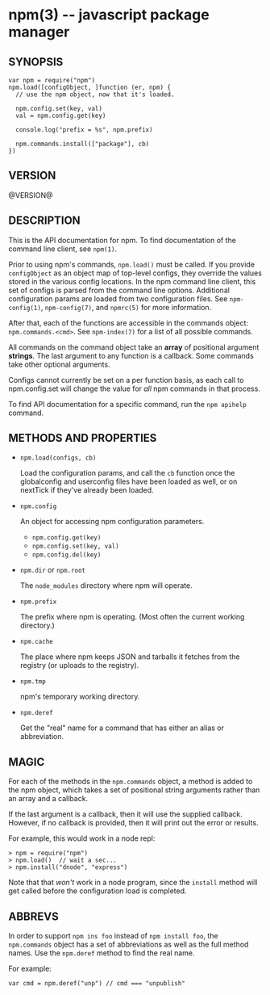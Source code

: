 npm(3) -- javascript package manager
====================================














































<extoc></extoc>

## SYNOPSIS

    var npm = require("npm")
    npm.load([configObject, ]function (er, npm) {
      // use the npm object, now that it's loaded.

      npm.config.set(key, val)
      val = npm.config.get(key)

      console.log("prefix = %s", npm.prefix)

      npm.commands.install(["package"], cb)
    })

## VERSION

@VERSION@

## DESCRIPTION

This is the API documentation for npm.
To find documentation of the command line
client, see `npm(1)`.

Prior to using npm's commands, `npm.load()` must be called.  If you provide
`configObject` as an object map of top-level configs, they override the values
stored in the various config locations. In the npm command line client, this
set of configs is parsed from the command line options. Additional
configuration params are loaded from two configuration files. See
`npm-config(1)`, `npm-config(7)`, and `npmrc(5)` for more information.

After that, each of the functions are accessible in the
commands object: `npm.commands.<cmd>`.  See `npm-index(7)` for a list of
all possible commands.

All commands on the command object take an **array** of positional argument
**strings**. The last argument to any function is a callback. Some
commands take other optional arguments.

Configs cannot currently be set on a per function basis, as each call to
npm.config.set will change the value for *all* npm commands in that process.

To find API documentation for a specific command, run the `npm apihelp`
command.

## METHODS AND PROPERTIES

* `npm.load(configs, cb)`

    Load the configuration params, and call the `cb` function once the
    globalconfig and userconfig files have been loaded as well, or on
    nextTick if they've already been loaded.

* `npm.config`

    An object for accessing npm configuration parameters.

    * `npm.config.get(key)`
    * `npm.config.set(key, val)`
    * `npm.config.del(key)`

* `npm.dir` or `npm.root`

    The `node_modules` directory where npm will operate.

* `npm.prefix`

    The prefix where npm is operating.  (Most often the current working
    directory.)

* `npm.cache`

    The place where npm keeps JSON and tarballs it fetches from the
    registry (or uploads to the registry).

* `npm.tmp`

    npm's temporary working directory.

* `npm.deref`

    Get the "real" name for a command that has either an alias or
    abbreviation.

## MAGIC

For each of the methods in the `npm.commands` object, a method is added to the
npm object, which takes a set of positional string arguments rather than an
array and a callback.

If the last argument is a callback, then it will use the supplied
callback.  However, if no callback is provided, then it will print out
the error or results.

For example, this would work in a node repl:

    > npm = require("npm")
    > npm.load()  // wait a sec...
    > npm.install("dnode", "express")

Note that that *won't* work in a node program, since the `install`
method will get called before the configuration load is completed.

## ABBREVS

In order to support `npm ins foo` instead of `npm install foo`, the
`npm.commands` object has a set of abbreviations as well as the full
method names.  Use the `npm.deref` method to find the real name.

For example:

    var cmd = npm.deref("unp") // cmd === "unpublish"
